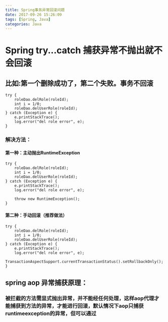 ```yaml
---
title: Spring事务异常回滚问题
date: 2017-09-26 15:26:09
tags: [Spring, Java]
categories: Java
---
```

# Spring  try...catch 捕获异常不抛出就不会回滚

## 比如:第一个删除成功了，第二个失败。事务不回滚
```
try {
    roleDao.delRole(roleId);
    int i = 1/0;
    roleDao.delUserRole(roleId);
} catch (Exception e) {
    e.printStackTrace();
    log.error("del role error", e);
}
```
### 解决方法：
#### 第一种：主动抛出RuntimeException
```
try {
    roleDao.delRole(roleId);
    int i = 1/0;
    roleDao.delUserRole(roleId);
} catch (Exception e) {
    e.printStackTrace();
    log.error("del role error", e);
     
    throw new RuntimeException();
}
```
#### 第二种：手动回滚（推荐做法）
```
try {
    roleDao.delRole(roleId);
    int i = 1/0;
    roleDao.delUserRole(roleId);
} catch (Exception e) {
    e.printStackTrace();
    log.error("del role error", e);
    TransactionAspectSupport.currentTransactionStatus().setRollbackOnly();
}
```

## spring aop  异常捕获原理：
### 被拦截的方法需显式抛出异常，并不能经任何处理，这样aop代理才能捕获到方法的异常，才能进行回滚，默认情况下aop只捕获runtimeexception的异常，但可以通过